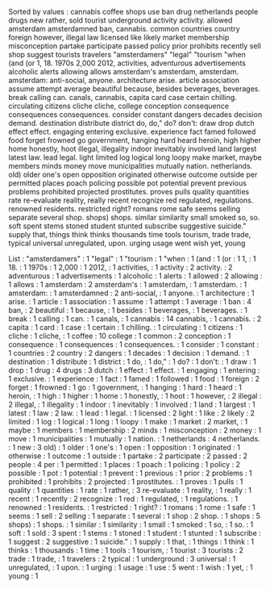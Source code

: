 Sorted by values :
cannabis coffee shops use ban drug netherlands people drugs new rather, sold tourist underground activity activity. allowed amsterdam amsterdamned ban, cannabis. common countries country foreign however, illegal law licensed like likely market membership misconception partake participate passed policy prior prohibits recently sell shop suggest tourists travelers "amsterdamers" "legal" "tourism "when (and (or 1, 18. 1970s 2,000 2012, activities, adventurous advertisements alcoholic alerts allowing allows amsterdam's amsterdam, amsterdam. amsterdam: anti-social, anyone. architecture arise. article association assume attempt average beautiful because, besides beverages, beverages. break calling can. canals, cannabis, capita card case certain chilling. circulating citizens cliche cliche, college conception consequence consequences consequences. consider constant dangers decades decision demand. destination distribute district do, do," do? don't: draw drop dutch effect effect. engaging entering exclusive. experience fact famed followed food forget frowned go government, hanging hard heard heroin, high higher home honestly, hoot illegal, illegality indoor inevitably involved land largest latest law. lead legal. light limited log logical long loopy make market, maybe members minds money move municipalities mutually nation. netherlands. old) older one's open opposition originated otherwise outcome outside per permitted places poach policing possible pot potential prevent previous problems prohibited projected prostitutes. proves pulls quality quantities rate re-evaluate reality, really recent recognize red regulated, regulations. renowned residents. restricted right? romans rome safe seems selling separate several shop. shops) shops. similar similarity small smoked so, so. soft spent stems stoned student stunted subscribe suggestive suicide." supply that, things think thinks thousands time tools tourism, trade trade, typical universal unregulated, upon. urging usage went wish yet, young 

List :
"amsterdamers" : 1
"legal" : 1
"tourism : 1
"when : 1
(and : 1
(or : 1
1, : 1
18. : 1
1970s : 1
2,000 : 1
2012, : 1
activities, : 1
activity : 2
activity. : 2
adventurous : 1
advertisements : 1
alcoholic : 1
alerts : 1
allowed : 2
allowing : 1
allows : 1
amsterdam : 2
amsterdam's : 1
amsterdam, : 1
amsterdam. : 1
amsterdam: : 1
amsterdamned : 2
anti-social, : 1
anyone. : 1
architecture : 1
arise. : 1
article : 1
association : 1
assume : 1
attempt : 1
average : 1
ban : 4
ban, : 2
beautiful : 1
because, : 1
besides : 1
beverages, : 1
beverages. : 1
break : 1
calling : 1
can. : 1
canals, : 1
cannabis : 14
cannabis, : 1
cannabis. : 2
capita : 1
card : 1
case : 1
certain : 1
chilling. : 1
circulating : 1
citizens : 1
cliche : 1
cliche, : 1
coffee : 10
college : 1
common : 2
conception : 1
consequence : 1
consequences : 1
consequences. : 1
consider : 1
constant : 1
countries : 2
country : 2
dangers : 1
decades : 1
decision : 1
demand. : 1
destination : 1
distribute : 1
district : 1
do, : 1
do," : 1
do? : 1
don't: : 1
draw : 1
drop : 1
drug : 4
drugs : 3
dutch : 1
effect : 1
effect. : 1
engaging : 1
entering : 1
exclusive. : 1
experience : 1
fact : 1
famed : 1
followed : 1
food : 1
foreign : 2
forget : 1
frowned : 1
go : 1
government, : 1
hanging : 1
hard : 1
heard : 1
heroin, : 1
high : 1
higher : 1
home : 1
honestly, : 1
hoot : 1
however, : 2
illegal : 2
illegal, : 1
illegality : 1
indoor : 1
inevitably : 1
involved : 1
land : 1
largest : 1
latest : 1
law : 2
law. : 1
lead : 1
legal. : 1
licensed : 2
light : 1
like : 2
likely : 2
limited : 1
log : 1
logical : 1
long : 1
loopy : 1
make : 1
market : 2
market, : 1
maybe : 1
members : 1
membership : 2
minds : 1
misconception : 2
money : 1
move : 1
municipalities : 1
mutually : 1
nation. : 1
netherlands : 4
netherlands. : 1
new : 3
old) : 1
older : 1
one's : 1
open : 1
opposition : 1
originated : 1
otherwise : 1
outcome : 1
outside : 1
partake : 2
participate : 2
passed : 2
people : 4
per : 1
permitted : 1
places : 1
poach : 1
policing : 1
policy : 2
possible : 1
pot : 1
potential : 1
prevent : 1
previous : 1
prior : 2
problems : 1
prohibited : 1
prohibits : 2
projected : 1
prostitutes. : 1
proves : 1
pulls : 1
quality : 1
quantities : 1
rate : 1
rather, : 3
re-evaluate : 1
reality, : 1
really : 1
recent : 1
recently : 2
recognize : 1
red : 1
regulated, : 1
regulations. : 1
renowned : 1
residents. : 1
restricted : 1
right? : 1
romans : 1
rome : 1
safe : 1
seems : 1
sell : 2
selling : 1
separate : 1
several : 1
shop : 2
shop. : 1
shops : 5
shops) : 1
shops. : 1
similar : 1
similarity : 1
small : 1
smoked : 1
so, : 1
so. : 1
soft : 1
sold : 3
spent : 1
stems : 1
stoned : 1
student : 1
stunted : 1
subscribe : 1
suggest : 2
suggestive : 1
suicide." : 1
supply : 1
that, : 1
things : 1
think : 1
thinks : 1
thousands : 1
time : 1
tools : 1
tourism, : 1
tourist : 3
tourists : 2
trade : 1
trade, : 1
travelers : 2
typical : 1
underground : 3
universal : 1
unregulated, : 1
upon. : 1
urging : 1
usage : 1
use : 5
went : 1
wish : 1
yet, : 1
young : 1
